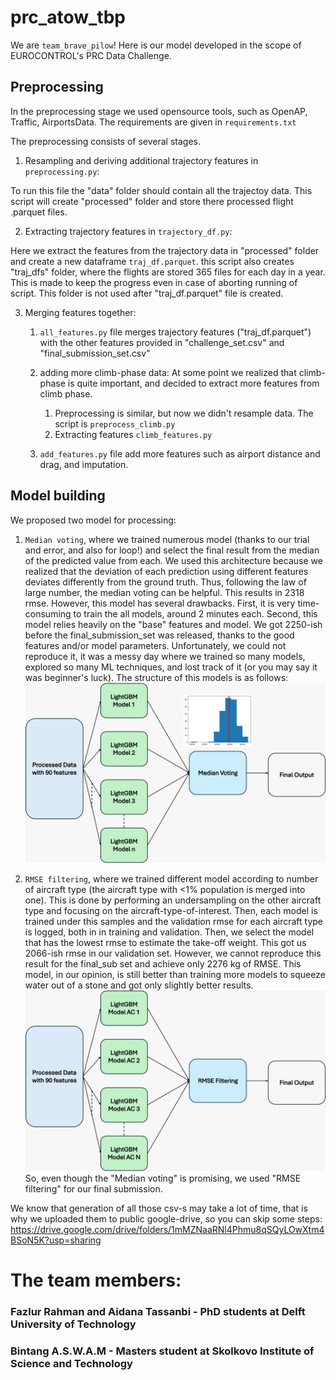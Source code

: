 # prc_atow_tbp
We are `team_brave_pilow`!
Here is our model developed in the scope of EUROCONTROL's PRC Data Challenge.

## Preprocessing

In the preprocessing stage we used opensource tools, such as OpenAP, Traffic, AirportsData.
The requirements are given in `requirements.txt`

The preprocessing consists of several stages.
1. Resampling and deriving additional trajectory features in `preprocessing.py`:

To run this file the "data" folder should contain all the trajectoy data. This script will create "processed" folder and store there processed flight .parquet files.

2. Extracting trajectory features in `trajectory_df.py`:

Here we extract the features from the trajectory data in "processed" folder and create a new dataframe `traj_df.parquet`. this script also creates "traj_dfs" folder, where the flights are stored 365 files for each day in a year. This is made to keep the progress even in case of aborting running of script. This folder is not used after "traj_df.parquet" file is created.

3. Merging features together:

    1. `all_features.py` file merges trajectory features ("traj_df.parquet") with the other features provided in "challenge_set.csv" and "final_submission_set.csv"

    2. adding more climb-phase data:
    At some point we realized that climb-phase is quite important, and decided to extract more features from climb phase.
        1. Preprocessing is similar, but now we didn't resample data. The script is `preprocess_climb.py`
        2. Extracting features `climb_features.py`
    
    3. `add_features.py` file add more features such as airport distance and drag, and imputation.

## Model building
We proposed two model for processing:
   
   1. `Median voting`, where we trained numerous model (thanks to our trial and error, and also for loop!) and select the final result from the median of the predicted value from each. We used this architecture because we realized that the deviation of each prediction using different features deviates differently from the ground truth. Thus, following the law of large number, the median voting can be helpful. This results in 2318 rmse. However, this model has several drawbacks. First, it is very time-consuming to train the all models, around 2 minutes each. Second, this model relies heavily on the "base" features and model. We got 2250-ish before the final_submission_set was released, thanks to the good features and/or model parameters. Unfortunately, we could not reproduce it, it was a messy day where we trained so many models, explored so many ML techniques, and lost track of it (or you may say it was beginner's luck). The structure of this models is as follows:
![Median voting](voting_model.jpeg) 
   
   2. `RMSE filtering`, where we trained different model according to number of aircraft type (the aircraft type with <1% population is merged into one). This is done by performing an undersampling on the other aircraft type and focusing on the aircraft-type-of-interest. Then, each model is trained under this samples and the validation rmse for each aircraft type is logged, both in in training and validation. Then, we select the model that has the lowest rmse to estimate the take-off weight. This got us 2066-ish rmse in our validation set. However, we cannot reproduce this result for the final_sub set and achieve only 2276 kg of RMSE. This model, in our opinion, is still better than training more models to squeeze water out of a stone and got only slightly better results.
![RMSE Filtering](RMSE_Filtering.jpeg) 
So, even though the "Median voting" is promising, we used "RMSE filtering" for our final submission.




We know that generation of all those csv-s may take a lot of time, that is why we uploaded them to public google-drive, so you can skip some steps:
https://drive.google.com/drive/folders/1mMZNaaRNl4Phmu8qSQyLOwXtm4BSoN5K?usp=sharing

# The team members:
### Fazlur Rahman and Aidana Tassanbi - PhD students at Delft University of Technology
### Bintang A.S.W.A.M - Masters student at Skolkovo Institute of Science and Technology

